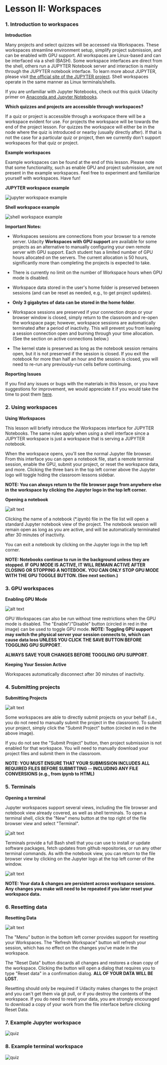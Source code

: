 # Lesson II: Workspaces

### 1. Introduction to workspaces

**Introduction**

Many projects and select quizzes will be accessed via Workspaces. These workspaces streamline environment setup, 
simplify project submission, and can be enabled with GPU support. All workspaces are Linux-based and can be interfaced 
via a shell (BASH). Some workspace interfaces are direct from the shell, others run a JUPYTER Notebook server and 
interaction is mainly through the JUPYTER notebook interface. To learn more about JUPYTER, please visit [the official 
site of the JUPYTER project](http://jupyter.org/). Shell workspaces operate in the same manner as Linux terminals/shells.

If you are unfamiliar with Jupyter Notebooks, check out this quick Udacity primer on [Anaconda and Jupyter Notebooks](
https://classroom.udacity.com/courses/ud1111).

**Which quizzes and projects are accessible through workspaces?**

If a quiz or project is accessible through a workspace there will be a workspace evident for use. For projects the 
workspace will be towards the end of the project lesson. For quizzes the workspace will either be in the node where the 
quiz is introduced or nearby (usually directly after). If that is not the case for a particular quiz or project, then we 
currently don't support workspaces for that quiz or project.

**Example workspaces**

Example workspaces can be found at the end of this lesson. Please note that some functionality, such as enable GPU and 
project submission, are not present in the example workspaces. Feel free to experiment and familiarize yourself with 
workspaces. Have fun!

**JUPYTER workspace example**

![jupyter workspace example](https://s3.amazonaws.com/video.udacity-data.com/topher/2018/January/5a501a04_workspaces-jupyter/workspaces-jupyter.png)

**Shell workspace example**

![shell workspace example](https://s3.amazonaws.com/video.udacity-data.com/topher/2018/May/5b046b1c_workspace-paste-ex/workspace-paste-ex.png)

**Important Notes:**

* Workspaces sessions are connections from your browser to a remote server. Udacity **Workspaces with GPU support** are 
available for some projects as an alternative to manually configuring your own remote server with GPU support. Each 
student has a limited number of GPU hours allocated on the servers. The current allocation is 50 hours, significantly 
more than completing the projects is expected to take.

* There is currently no limit on the number of Workspace hours when GPU mode is disabled.

* Workspace data stored in the user's home folder is preserved between sessions (and can be reset as needed, e.g., to 
get project updates).

* **Only 3 gigabytes of data can be stored in the home folder**.

* Workspace sessions are preserved if your connection drops or your browser window is closed, simply return to the 
classroom and re-open the workspace page; however, workspace sessions are automatically terminated after a period of 
inactivity. This will prevent you from leaving a session connection open and burning through your time allocation. 
(See the section on active connections below.)

* The kernel state is preserved as long as the notebook session remains open, but it is not preserved if the session is 
closed. If you exit the notebook for more than half an hour and the session is closed, you will need to re-run any 
previously-run cells before continuing.

**Reporting Issues**

If you find any issues or bugs with the materials in this lesson, or you have suggestions for improvement, we would 
appreciate it if you would take the time to post them [here](https://github.com/udacity/sdc-issue-reports/issues).

### 2. Using workspaces

**Using Workspaces**

This lesson will briefly introduce the Workspaces interface for JUPYTER Notebooks. The same rules apply when using a 
shell interface since a JUPYTER workspace is just a workspace that is serving a JUPYTER notebook.

When the workspace opens, you'll see the normal Jupyter file browser. From this interface you can open a notebook file, 
start a remote terminal session, enable the GPU, submit your project, or reset the workspace data, and more. Clicking 
the three bars in the top left corner above the Jupyter logo will toggle hiding the classroom lessons sidebar.

**NOTE: You can always return to the file browser page from anywhere else in the workspace by clicking the Jupyter logo 
in the top left corner.**

**Opening a notebook**

![alt text](https://s3.amazonaws.com/video.udacity-data.com/topher/2018/June/5b229e7c_workspaces-notebook/workspaces-notebook.png)

Clicking the name of a notebook (*.ipynb) file in the file list will open a standard Jupyter notebook view of the 
project. The notebook session will remain open as long as you are active, and will be automatically terminated after 30 
minutes of inactivity.

You can exit a notebook by clicking on the Jupyter logo in the top left corner.

**NOTE: Notebooks continue to run in the background unless they are stopped. IF GPU MODE IS ACTIVE, IT WILL REMAIN 
ACTIVE AFTER CLOSING OR STOPPING A NOTEBOOK. YOU CAN ONLY STOP GPU MODE WITH THE GPU TOGGLE BUTTON. (See next section.)**

### 3. GPU workspaces

**Enabling GPU Mode**

![alt text](https://s3.amazonaws.com/video.udacity-data.com/topher/2018/June/5b229efb_workspaces-gpu/workspaces-gpu.png)

GPU Workspaces can also be run without time restrictions when the GPU mode is disabled. The "Enable"/"Disable" button 
(circled in red in the image) can be used to toggle GPU mode. **NOTE: Toggling GPU support may switch the physical server 
your session connects to, which can cause data loss UNLESS YOU CLICK THE SAVE BUTTON BEFORE TOGGLING GPU SUPPORT**.

**ALWAYS SAVE YOUR CHANGES BEFORE TOGGLING GPU SUPPORT**.

**Keeping Your Session Active**

Workspaces automatically disconnect after 30 minutes of inactivity.

### 4. Submitting projects

**Submitting Projects**

![alt text](https://s3.amazonaws.com/video.udacity-data.com/topher/2018/June/5b229fba_workspaces-submit/workspaces-submit.png)

Some workspaces are able to directly submit projects on your behalf (i.e., you do not need to manually submit the 
project in the classroom). To submit your project, simply click the "Submit Project" button (circled in red in the above
image).

If you do not see the "Submit Project" button, then project submission is not enabled for that workspace. You will need 
to manually download your project files and submit them in the classroom.

**NOTE: YOU MUST ENSURE THAT YOUR SUBMISSION INCLUDES ALL REQUIRED FILES BEFORE SUBMITTING -- INCLUDING ANY FILE 
CONVERSIONS (e.g., from ipynb to HTML)**

### 5. Terminals

**Opening a terminal**

Jupyter workspaces support several views, including the file browser and notebook view already covered, as well as shell
terminals. To open a terminal shell, click the "New" menu button at the top right of the file browser view and select 
"Terminal".

![alt text](https://s3.amazonaws.com/video.udacity-data.com/topher/2018/June/5b22a049_workspaces-new/workspaces-new.png)

Terminals provide a full Bash shell that you can use to install or update software packages, fetch updates from github 
repositories, or run any other terminal commands. As with the notebook view, you can return to the file browser view by 
clicking on the Jupyter logo at the top left corner of the window.

![alt text](https://s3.amazonaws.com/video.udacity-data.com/topher/2018/June/5b22a084_workspaces-terminal/workspaces-terminal.png)

**NOTE: Your data & changes are persistent across workspace sessions. Any changes you make will need to be repeated if you 
later reset your workspace data.**

### 6. Resetting data

**Resetting Data**

![alt text](https://s3.amazonaws.com/video.udacity-data.com/topher/2018/June/5b22a14d_workspaces-menu/workspaces-menu.png)

The "Menu" button in the bottom left corner provides support for resetting your Workspaces. The "Refresh Workspace" 
button will refresh your session, which has no effect on the changes you've made in the workspace.

The "Reset Data" button discards all changes and restores a clean copy of the workspace. Clicking the button will open a 
dialog that requires you to type "Reset data" in a confirmation dialog. **ALL OF YOUR DATA WILL BE LOST**.

Resetting should only be required if Udacity makes changes to the project and you can't get them via git pull, or if you 
destroy the contents of the workspace. If you do need to reset your data, you are strongly encouraged to download a copy 
of your work from the file interface before clicking Reset Data.

### 7. Example Jupyter workspace

![quiz](https://raw.githubusercontent.com/swoldetsadick/sdce/master/Lessons/images/02_01.PNG)

### 8. Example terminal workspace

![quiz](https://raw.githubusercontent.com/swoldetsadick/sdce/master/Lessons/images/02_02.PNG)
